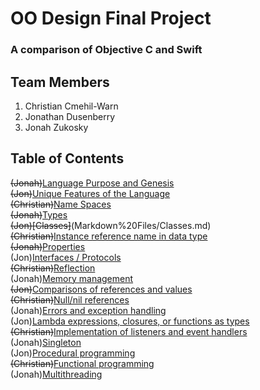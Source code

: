 # OO Design Final Project
### A comparison of Objective C and Swift

## Team Members
1. Christian Cmehil-Warn
2. Jonathan Dusenberry
3. Jonah Zukosky

## Table of Contents
~~(Jonah)~~[Language Purpose and Genesis](Markdown%20Files/Language%20Purpose%20and%20Genesis.md)  
~~(Jon)~~[Unique Features of the Language](Markdown%20Files/Unique%20Features%20of%20the%20Language.md)  
~~(Christian)~~[Name Spaces](Markdown%20Files/Name%20Spaces.md)  
~~(Jonah)~~[Types](Markdown%20Files/Types.md)  
~~(Jon)[Classes]~~(Markdown%20Files/Classes.md)  
~~(Christian)~~[Instance reference name in data type](Markdown%20Files/Instance%20Reference%20Name%20in%20Data%20Type.md)  
~~(Jonah)~~[Properties](Markdown%20Files/Properties.md)  
(Jon)[Interfaces / Protocols](Markdown%20Files/Interfaces%20or%20Protocols.md)  
~~(Christian)~~[Reflection](Markdown%20Files/Reflection.md)  
(Jonah)[Memory management](Markdown%20Files/Memory%20Management.md)  
~~(Jon)~~[Comparisons of references and values](Markdown%20Files/Comparisons%20of%20References%20and%20Values.md)  
~~(Christian)~~[Null/nil references](Markdown%20Files/Null%20or%20nil%20references.md)  
(Jonah)[Errors and exception handling](Markdown%20Files/Errors%20and%20Exception%20Handling.md)  
(Jon)[Lambda expressions, closures, or functions as types](Markdown%20Files/Lambda%20expressions%20closures%20or%20functions%20as%20types.md)  
~~(Christian)~~[Implementation of listeners and event handlers](Markdown%20Files/Implementation%20of%20listeners%20and%20event%20handlers.md)  
(Jonah)[Singleton](Markdown%20Files/Singleton.md)  
(Jon)[Procedural programming](Markdown%20Files/Procedural%20Programming.md)  
~~(Christian)~~[Functional programming](Markdown%20Files/Functional%20Programming.md)   
(Jonah)[Multithreading](Markdown%20Files/Multithreading.md)  

